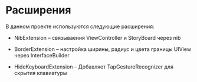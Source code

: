 # Расширения

В данном проекте используются следующие расширения:

- NibExtension – связываения ViewController и StoryBoard через nib
    
- BorderExtension – настройка ширины, радиус и цвета границы UIView через InterfaceBuilder

- HideKeyboardExtension – Добавляет TapGestureRecognizer для скрытия клавиатуры
